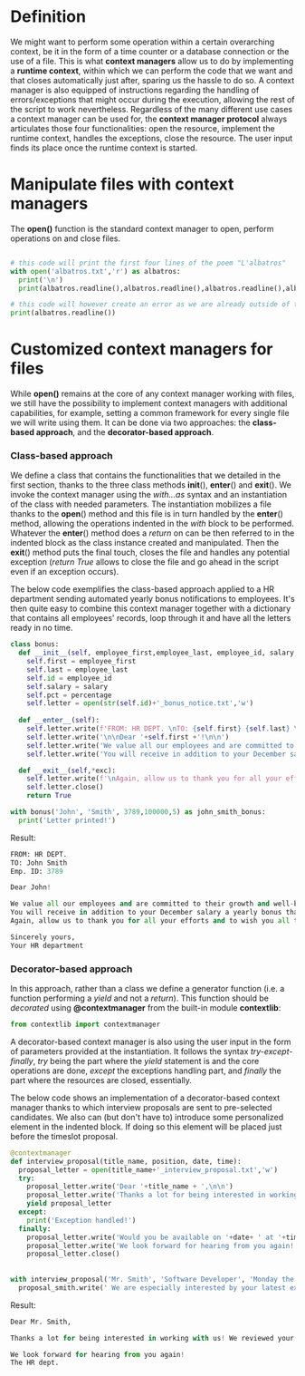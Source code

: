 # Definition

We might want to perform some operation within a certain overarching context, be it in the form of a time counter or a database connection or the use of a file. This is what **context managers** allow us to do by implementing a **runtime context**, within which we can perform the code that we want and that closes automatically just after, sparing us the hassle to do so. A context manager is also equipped of instructions regarding the handling of errors/exceptions that might occur during the execution, allowing the rest of the script to work nevertheless. Regardless of the many different use cases a context manager can be used for, the **context manager protocol** always articulates those four functionalities: open the resource, implement the runtime context, handles the exceptions, close the resource. The user input finds its place once the runtime context is started.

# Manipulate files with context managers

The **open()** function is the standard context manager to open, perform operations on and close files.
```py

# this code will print the first four lines of the poem "L'albatros"
with open('albatros.txt','r') as albatros:
  print('\n')
  print(albatros.readline(),albatros.readline(),albatros.readline(),albatros.readline(), sep = '')

# this code will however create an error as we are already outside of the indented block and therefore no longer within the context that had been setup
print(albatros.readline())
```

# Customized context managers for files

While **open()** remains at the core of any context manager working with files, we still have the possibility to implement context managers with additional capabilities, for example, setting a common framework for every single file we will write using them. It can be done via two approaches: the **class-based approach**, and the **decorator-based approach**.

### Class-based approach

We define a class that contains the functionalities that we detailed in the first section, thanks to the three class methods __init__(), __enter__() and __exit__(). We invoke the context manager using the *with...as* syntax and an instantiation of the class with needed parameters. The instantiation mobilizes a file thanks to the __open__() method and this file is in turn handled by the __enter__() method, allowing the operations indented in the *with* block to be performed. Whatever the __enter__() method does a *return* on can be then referred to in the indented block as the class instance created and manipulated. Then the __exit__() method puts the final touch, closes the file and handles any potential exception (*return True* allows to close the file and go ahead in the script even if an exception occurs).

The below code exemplifies the class-based approach applied to a HR department sending automated yearly bonus notifications to employees. It's then quite easy to combine this context manager together with a dictionary that contains all employees' records, loop through it and have all the letters ready in no time.

```py
class bonus:
  def __init__(self, employee_first,employee_last, employee_id, salary, percentage):
    self.first = employee_first
    self.last = employee_last
    self.id = employee_id
    self.salary = salary
    self.pct = percentage
    self.letter = open(str(self.id)+'_bonus_notice.txt','w')
  
  def __enter__(self):
    self.letter.write(f'FROM: HR DEPT. \nTO: {self.first} {self.last} \nEmp. ID: {self.id}')
    self.letter.write('\n\nDear '+self.first +'!\n\n')
    self.letter.write('We value all our employees and are committed to their growth and well-being. We would like to thank you for your amazing work throughout this whole year.\n')
    self.letter.write('You will receive in addition to your December salary a yearly bonus that amounts to $' +str(round(self.salary*(self.pct/100)))+'.')

  def __exit__(self,*exc):
    self.letter.write(f'\nAgain, allow us to thank you for all your efforts and to wish you all the best, for you and your family.\n\nSincerely yours, \nYour HR department')
    self.letter.close()
    return True

with bonus('John', 'Smith', 3789,100000,5) as john_smith_bonus:
  print('Letter printed!')
  ```

Result:
```py
FROM: HR DEPT. 
TO: John Smith 
Emp. ID: 3789

Dear John!

We value all our employees and are committed to their growth and well-being. We would like to thank you for your amazing work throughout this whole year.
You will receive in addition to your December salary a yearly bonus that amounts to $5000.
Again, allow us to thank you for all your efforts and to wish you all the best, for you and your family.

Sincerely yours, 
Your HR department
```
  
### Decorator-based approach

In this approach, rather than a class we define a generator function (i.e. a function performing a *yield* and not a *return*). This function should be *decorated* using **@contextmanager** from the built-in module **contextlib**:

```py
from contextlib import contextmanager
```

A decorator-based context manager is also using the user input in the form of parameters provided at the instantiation. It follows the syntax *try-except-finally*, *try* being the part where the *yield* statement is and the core operations are done, *except* the exceptions handling part, and *finally* the part where the resources are closed, essentially.

The below code shows an implementation of a decorator-based context manager thanks to which interview proposals are sent to pre-selected candidates. We also can (but don't have to) introduce some personalized element in the indented block. If doing so this element will be placed just before the timeslot proposal.

```py
@contextmanager
def interview_proposal(title_name, position, date, time):
  proposal_letter = open(title_name+'_interview_proposal.txt','w')
  try:
    proposal_letter.write('Dear '+title_name + ',\n\n')
    proposal_letter.write('Thanks a lot for being interested in working with us! We reviewed your application for the '+position+ ' role and we want to schedule a first visio interview with you.')
    yield proposal_letter
  except:
    print('Exception handled!')
  finally:
    proposal_letter.write('Would you be available on '+date+ ' at '+time+'?\n\n')
    proposal_letter.write('We look forward for hearing from you again! \nThe HR dept.')
    proposal_letter.close()
    
  
with interview_proposal('Mr. Smith', 'Software Developer', 'Monday the 10th of June', '2 pm') as proposal_smith:
  proposal_smith.write(' We are especially interested by your latest experience as a project leader for a wealth management software. ')
```

Result:
```py
Dear Mr. Smith,

Thanks a lot for being interested in working with us! We reviewed your application for the Software Developer role and we want to schedule a first visio interview with you. We are especially interested by your latest experience as a project leader for a wealth management software. Would you be available on Monday the 10th of June at 2 pm?

We look forward for hearing from you again! 
The HR dept.
```